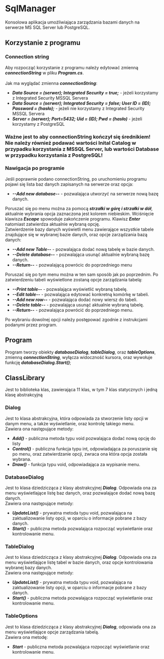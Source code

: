 # SqlManager
Konsolowa aplikacja umożliwiająca zarządzania bazami danych na serwerze MS SQL Server lub PostgreSQL.

## Korzystanie z programu

### Connection string
Aby rozpocząć korzystanie z programu należy edytować zmienną ***connectionString*** w pliku ***Program.cs***.<br/> <br/>
Jak ma wyglądać zmienna ***connectionString***:
- ***Data Source = (serwer); Integrated Security = true;*** - jeżeli korzystamy z Integrated Security MSSQL Servera
- ***Data Source = (serwer); Integrated Security = false; User ID = (ID); Password = (hasło);*** - jeżeli nie korzystamy z Integrated Security MSSQL Servera
- ***Server = (serwer); Port=5432; Uid = (ID); Pwd = (hasło)*** - jeżeli korzystamy z PostgreSQL
<h3>Ważne jest to aby connectionString kończył się średnikiem! Nie należy również podawać wartości Inital Catalog w przypadku korzystania z MSSQL Server, lub wartości Database w przypadku korzystania z PostgreSQL!</h3>

### Nawigacja po programie
Jeśli poprawnie podano connectionString, po uruchomieniu programu pojawi się lista baz danych zapisanych na serwerze oraz opcja:
- ***--Add new database--*** - pozwalająca utworzyć na serwerze nową bazę danych.

Poruszać się po menu można za pomocą ***strzałki w górę i strzałki w dół***, aktualnie wybrania opcja zaznaczona jest kolorem niebieskim.
Wciśnięcie klawisza ***Escape*** spowoduje zakończenie programu. Klawisz ***Enter*** natomiast zatwierdza aktualnie wybraną opcję.<br/>
Zatwierdzenie bazy danych wyświetli menu zawierające wszystkie tabele znajdujące się w wybranej bazie danych, oraz opcje zarządzania bazą danych:
- ***--Add new Table--*** - pozwalająca dodać nową tabelę w bazie danych.
- ***--Delete database--*** - pozwalająca usunąć aktualnie wybraną bazę danych.
- ***--Return--*** - pozwalającą powrócic do poprzedniego menu

Poruszać się po tym menu można w ten sam sposób jak po poprzednim. Po zatwierdzeniu tabeli wyświetlone zostaną opcje zarządzania tabelą:
- ***--Print table--*** - pozwalająca wyświetlić wybraną tabelę.
- ***--Edit table--*** - pozwalająca edytować konkretną komórkę w tabeli.
- ***--Add new row--*** - pozwalająca dodać nowy wiersz do tabeli.
- ***--Delete table--*** - pozwalająca usunąć aktualnie wybraną tabelę.
- ***--Return--*** - pozwalająca powrócić do poprzedniego menu.

Po wybraniu dowolnej opcji należy postępować zgodnie z instrukcjami podanymi przez program.

## Program
Program tworzy obiekty ***databaseDialog***, ***tableDialog***, oraz ***tableOptions***, zmienną ***connectionString***, wyłącza widoczność kursora, oraz wywołuje funkcję ***databaseDialog.Start()***;

## ClassLibrary

Jest to biblioteka klas, zawierająca 11 klas, w tym 7 klas statycznych i jedną klasę abstrakcyjną

### Dialog

Jest to klasa abstrakcyjna, która odpowiada za stworzenie listy opcji w danym menu, a także wyświetlanie, oraz kontrolę takiego menu.<br/>
Zawiera ona następujące metody:
- ***Add()*** - publiczna metoda typu void pozwalająca dodać nową opcję do listy
- ***Control()*** - publiczna funkcja typu int, odpowiadająca za poruszanie się po menu, oraz zatwierdzanie opcji, zwraca ona która opcja została wybrana.
- ***Draw()*** - funkcja typu void, odpowiadająca za wypisanie menu.

### DatabaseDialog

Jest to klasa dziedzicząca z klasy abstrakcyjnej ***Dialog***. Odpowiada ona za menu wyświetlające listę baz danych, oraz pozwalające dodać nową bazę danych.<br/>
Zawiera ona następujące metody:
- ***UpdateList()*** - prywatna metoda typu void, pozwalająca na zaktualizowanie listy opcji, w oparciu o informacje pobrane z bazy danych.
- ***Start()*** - publiczna metoda pozwalająca rozpocząć wyświetlanie oraz kontrolowanie menu.

### TableDialog

Jest to klasa dziedzicząca z klasy abstrakcyjnej ***Dialog***. Odpowiada ona za menu wyświetlające listę tabel w bazie danych, oraz opcje kontrolowania wybranej bazy danych.<br/>
Zawiera ona następujące metody:
- ***UpdateList()*** - prywatna metoda typu void, pozwalająca na zaktualizowanie listy opcji, w oparciu o informacje pobrane z bazy danych.
- ***Start()*** - publiczna metoda pozwalająca rozpocząć wyświetlanie oraz kontrolowanie menu.

### TableOptions

Jest to klasa dziedzicząca z klasy abstrakcyjnej ***Dialog***, odpowiada ona za menu wyświetlające opcje zarządzania tabelą.<br/>
Zawiera ona metodę:
- ***Start*** - publiczna metoda pozwalająca rozpocząć wyświetlanie oraz kontrolowanie menu.
